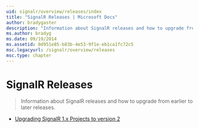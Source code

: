 ```yaml
---
uid: signalr/overview/releases/index
title: "SignalR Releases | Microsoft Docs"
author: bradygaster
description: "Information about SignalR releases and how to upgrade from earlier to later releases."
ms.author: bradyg
ms.date: 09/19/2014
ms.assetid: 0d951e85-b83b-4e53-9f1e-eb1ca1fc72c5
msc.legacyurl: /signalr/overview/releases
msc.type: chapter
---
```

# SignalR Releases

> Information about SignalR releases and how to upgrade from earlier to later releases.


- [Upgrading SignalR 1.x Projects to version 2](upgrading-signalr-1x-projects-to-20.md)
